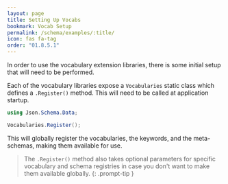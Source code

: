 ```yaml
---
layout: page
title: Setting Up Vocabs
bookmark: Vocab Setup
permalink: /schema/examples/:title/
icon: fas fa-tag
order: "01.8.5.1"
---
```


In order to use the vocabulary extension libraries, there is some initial setup that will need to be performed.

Each of the vocabulary libraries expose a `Vocabularies` static class which defines a `.Register()` method.  This will need to be called at application startup.

```c#
using Json.Schema.Data;

Vocabularies.Register();
```

This will globally register the vocabularies, the keywords, and the meta-schemas, making them available for use.

> The `.Register()` method also takes optional parameters for specific vocabulary and schema registries in case you don't want to make them available globally.
{: .prompt-tip }
